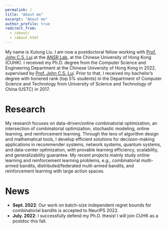 ```yaml
---
permalink: /
title: "About me"
excerpt: "About me"
author_profile: true
redirect_from: 
  - /about/
  - /about.html
---
```


My name is Xutong Liu. I am now a postdoctoral fellow working with [Prof. John C.S. Lui](http://www.cse.cuhk.edu.hk/~cslui/) at the [ANSR Lab](http://ansrlab.cse.cuhk.edu.hk/), at the Chinese University of Hong Kong (CUHK). I received my Ph.D. degree from the Computer Science and Engineering Department at the Chinese University of Hong Kong in 2022, supervised by [Prof. John C.S. Lui](http://www.cse.cuhk.edu.hk/~cslui/). Prior to that, I received my bachelor’s degree with honered rank (top 5% students) in the Department of Computer Science and Technology from University of Science and Technology of China (USTC) in 2017.

Research
======
My research focuses on data-driven/online combinatorial optimization, an intersection of combinatorial optimization, stochastic modeling, online learning, and reinforcement learning. Through the lens of algorithm design and mathematical tools, I develop efficient solutions for decision-making applications in recommender systems, network systems, quantum systems, and data-center optimization, with provable learning efficiency, scalability, and generalizability guarantee. My recent projects mainly study online learning and reinforcement learning problems, e.g., combinatorial multi-armed bandits, distributed/federated multi-armed bandits, and reinforcement learning with large action spaces.

News
======
- **Sept. 2022**: Our work on batch-size independent regret bounds for combinatorial bandits is accepted to NeurIPS 2022.
- **July. 2022**: I successfully defend my Ph.D. thesis! I will join CUHK as a postdoc this fall.
